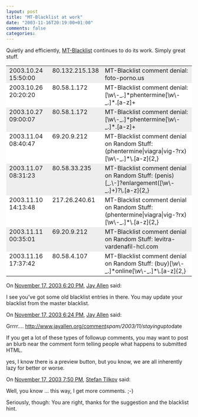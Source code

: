```yaml
---
layout: post
title: "MT-Blacklist at work"
date: "2003-11-16T20:19:00+01:00"
comments: false
categories: 
---
```


<p>Quietly and efficiently, <a href="http://www.jayallen.org/projects/mt-blacklist/">MT-Blacklist</a> continues to do its work. Simply great stuff.</p>
<table>
<tr>
<td valign="top" bgcolor="#EEEEEE" width="125"><font class="title">2003.10.24 15:50:00</font></td>
<td valign="top" bgcolor="#EEEEEE" width="75"><font class="title">80.132.215.138</font></td>
<td valign="top" bgcolor="#EEEEEE" width="300"><font class="title">MT-Blacklist comment denial: foto-porno.us</font></td>
</tr>




<tr>
<td valign="top" bgcolor="#FFFFFF" width="125"><font class="title">2003.10.26 20:20:20</font></td>
<td valign="top" bgcolor="#FFFFFF" width="75"><font class="title">80.58.1.172</font></td>
<td valign="top" bgcolor="#FFFFFF" width="300"><font class="title">MT-Blacklist comment denial: [\w\-_.]*phentermine[\w\-_.]*.[a-z]+</font></td>
</tr>


<tr>
<td valign="top" bgcolor="#EEEEEE" width="125"><font class="title">2003.10.27 09:00:07</font></td>
<td valign="top" bgcolor="#EEEEEE" width="75"><font class="title">80.58.1.172</font></td>
<td valign="top" bgcolor="#EEEEEE" width="300"><font class="title">MT-Blacklist comment denial: [\w\-_.]*phentermine[\w\-_.]*.[a-z]+</font></td>
</tr>


<tr>
<td valign="top" bgcolor="#FFFFFF" width="125"><font class="title">2003.11.04 08:40:47</font></td>
<td valign="top" bgcolor="#FFFFFF" width="75"><font class="title">69.20.9.212</font></td>
<td valign="top" bgcolor="#FFFFFF" width="300"><font class="title">MT-Blacklist comment denial on Random Stuff: (phentermine|viagra|vig-?rx)[\w\-_.]*\.[a-z]{2,}</font></td>
</tr>



<tr>
<td valign="top" bgcolor="#EEEEEE" width="125"><font class="title">2003.11.07 08:31:23</font></td>
<td valign="top" bgcolor="#EEEEEE" width="75"><font class="title">80.58.33.235</font></td>
<td valign="top" bgcolor="#EEEEEE" width="300"><font class="title">MT-Blacklist comment denial on Random Stuff: (penis)[_.\-]?enlargement([\w\-_.]+)?\.[a-z]{2,}</font></td>
</tr>


<tr>
<td valign="top" bgcolor="#FFFFFF" width="125"><font class="title">2003.11.10 14:13:48</font></td>
<td valign="top" bgcolor="#FFFFFF" width="75"><font class="title">217.26.240.61</font></td>
<td valign="top" bgcolor="#FFFFFF" width="300"><font class="title">MT-Blacklist comment denial on Random Stuff: (phentermine|viagra|vig-?rx)[\w\-_.]*\.[a-z]{2,}</font></td>
</tr>


<tr>
<td valign="top" bgcolor="#EEEEEE" width="125"><font class="title">2003.11.11 00:35:01</font></td>
<td valign="top" bgcolor="#EEEEEE" width="75"><font class="title">69.20.9.212</font></td>
<td valign="top" bgcolor="#EEEEEE" width="300"><font class="title">MT-Blacklist comment denial on Random Stuff: levitra-vardenafil-hcl.com</font></td>
</tr>


<tr>
<td valign="top" bgcolor="#FFFFFF" width="125"><font class="title">2003.11.16 17:37:42</font></td>
<td valign="top" bgcolor="#FFFFFF" width="75"><font class="title">80.58.4.107</font></td>
<td valign="top" bgcolor="#FFFFFF" width="300"><font class="title">MT-Blacklist comment denial on Random Stuff: (buy)[\w\-_.]*online[\w\-_.]*\.[a-z]{2,}</font></td>
</tr>


</table>
<section class="comments">

<div class="comment" id="comment-97">
On <a href="#comment-97" title="Permalink to this comment">November 17, 2003  6:20 PM</a>, <a href="http://www.jayallen.org/" title="http://www.jayallen.org/" rel="nofollow">Jay Allen</a>
said:
<p>I see you&#8217;ve got some old blacklist entries in there.  You may update your blacklist from the master blacklist.</p>


<div class="comment" id="comment-98">
On <a href="#comment-98" title="Permalink to this comment">November 17, 2003  6:24 PM</a>, <a href="http://www.jayallen.org/" title="http://www.jayallen.org/" rel="nofollow">Jay Allen</a>
said:
<p>Grrrr&#8230;.  <a href="http://www.jayallen.org/comment_spam/2003/11/staying_up_to_date" rel="nofollow" /><a href="http://www.jayallen.org/comment" rel="nofollow">http://www.jayallen.org/comment</a><em>spam/2003/11/staying</em>up<em>to</em>date</p>

<p>If you get a lot of these types of followup comments, you may want to post an blurb near the comment form telling people what happens to submitted HTML.</p>

<p>yes, I know there is a preview button, but you know, we are all inherently lazy for better or worse.</p>


<div class="comment" id="comment-99">
On <a href="#comment-99" title="Permalink to this comment">November 17, 2003  7:50 PM</a>, <a href="/en/staff/st/">Stefan Tilkov</a>
said:
<p>Well, you know &#8230; this way, I get more comments. ;-)</p>

<p>Seriously, though: You are right, thanks for the suggestion and the blacklist hint.</p>


</section>

